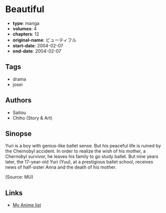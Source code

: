 # Beautiful

-   **type**: manga
-   **volumes**: 4
-   **chapters**: 12
-   **original-name**: ビューティフル
-   **start-date**: 2004-02-07
-   **end-date**: 2004-02-07

## Tags

-   drama
-   josei

## Authors

-   Saitou
-   Chiho (Story & Art)

## Sinopse

Yuri is a boy with genius-like ballet sense. But his peaceful life is ruined by the Chernobyl accident. In order to realize the wish of his mother, a Chernobyl survivor, he leaves his family to go study ballet. But nine years later, the 17-year-old Yuri (Yuu), at a prestigious ballet school, receives news of half-sister Anna and the death of his mother.

(Source: MU)

## Links

-   [My Anime list](https://myanimelist.net/manga/75183/Beautiful)
